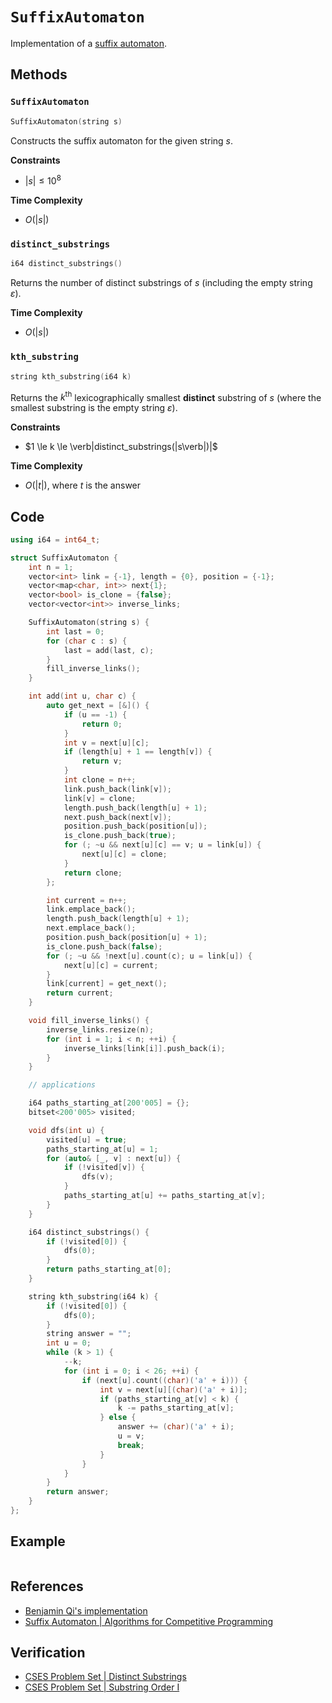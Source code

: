 # `SuffixAutomaton`
Implementation of a [suffix automaton](https://cp-algorithms.com/string/suffix-automaton.html).

## Methods
### `SuffixAutomaton`
```cpp
SuffixAutomaton(string s)
```

Constructs the suffix automaton for the given string $s$.

**Constraints**
- $|s| \le 10^{8}$

**Time Complexity**
- $O(|s|)$

### `distinct_substrings`
```cpp
i64 distinct_substrings()
```

Returns the number of distinct substrings of $s$ (including the empty string $\varepsilon$).

**Time Complexity**
- $O(|s|)$

### `kth_substring`
```cpp
string kth_substring(i64 k)
```

Returns the $k^{\text{th}}$ lexicographically smallest **distinct** substring of $s$ (where the smallest substring is the empty string $\varepsilon$).

**Constraints**
- $1 \le k \le \verb|distinct_substrings(|s\verb|)|$

**Time Complexity**
- $O(|t|)$, where $t$ is the answer

## Code
```cpp
using i64 = int64_t;
```

```cpp
struct SuffixAutomaton {
	int n = 1;
	vector<int> link = {-1}, length = {0}, position = {-1};
	vector<map<char, int>> next{1};
	vector<bool> is_clone = {false};
	vector<vector<int>> inverse_links;

	SuffixAutomaton(string s) {
		int last = 0;
		for (char c : s) {
			last = add(last, c);
		}
		fill_inverse_links();
	}

	int add(int u, char c) {
		auto get_next = [&]() {
			if (u == -1) {
				return 0;
			}
			int v = next[u][c];
			if (length[u] + 1 == length[v]) {
				return v;
			}
			int clone = n++;
			link.push_back(link[v]);
			link[v] = clone;
			length.push_back(length[u] + 1);
			next.push_back(next[v]);
			position.push_back(position[u]);
			is_clone.push_back(true);
			for (; ~u && next[u][c] == v; u = link[u]) {
				next[u][c] = clone;
			}
			return clone;
		};

		int current = n++;
		link.emplace_back();
		length.push_back(length[u] + 1);
		next.emplace_back();
		position.push_back(position[u] + 1);
		is_clone.push_back(false);
		for (; ~u && !next[u].count(c); u = link[u]) {
			next[u][c] = current;
		}
		link[current] = get_next();
		return current;
	}

	void fill_inverse_links() {
		inverse_links.resize(n);
		for (int i = 1; i < n; ++i) {
			inverse_links[link[i]].push_back(i);
		}
	}

	// applications

	i64 paths_starting_at[200'005] = {};
	bitset<200'005> visited;

	void dfs(int u) {
		visited[u] = true;
		paths_starting_at[u] = 1;
		for (auto& [_, v] : next[u]) {
			if (!visited[v]) {
				dfs(v);
			}
			paths_starting_at[u] += paths_starting_at[v];
		}
	}

	i64 distinct_substrings() {
		if (!visited[0]) {
			dfs(0);
		}
		return paths_starting_at[0];
	}

	string kth_substring(i64 k) {
		if (!visited[0]) {
			dfs(0);
		}
		string answer = "";
		int u = 0;
		while (k > 1) {
			--k;
			for (int i = 0; i < 26; ++i) {
				if (next[u].count((char)('a' + i))) {
					int v = next[u][(char)('a' + i)];
					if (paths_starting_at[v] < k) {
						k -= paths_starting_at[v];
					} else {
						answer += (char)('a' + i);
						u = v;
						break;
					}
				}
			}
		}
		return answer;
	}
};
```

## Example
```

```

## References
- [Benjamin Qi's implementation](https://github.com/bqi343/USACO/blob/master/Implementations/content/strings%20(14)/Heavy/SuffixAutomaton.h)
- [Suffix Automaton | Algorithms for Competitive Programming](https://cp-algorithms.com/string/suffix-automaton.html)

## Verification
- [CSES Problem Set | Distinct Substrings](https://cses.fi/problemset/task/2105)
- [CSES Problem Set | Substring Order I](https://cses.fi/problemset/task/2108)